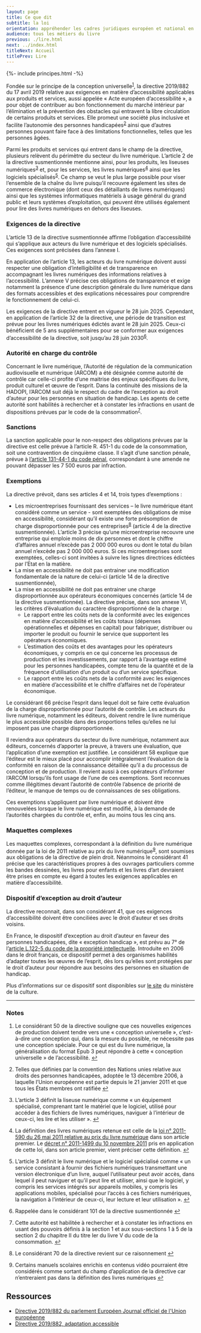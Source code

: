 ```yaml
---
layout: page
title: Ce que dit
subtitle: la loi
orientation: appréhender les cadres juridiques européen et national en termes d’accessibilité du livre numérique
audience: tous les métiers du livre
previous: ./lire.html
next: ../index.html
titleNext: Accueil
titlePrev: Lire
---
```


<div markdown="1" id="principes">

{%- include principes.html -%}


  <!-- <p>Les perspectives les plus prometteuses en matière d’accès au livre pour
les personnes en situation de handicap résident actuellement dans le développement d’une offre de livres numériques dits « nativement accessibles » : les livres numériques à maquette simple et faiblement
illustrés (littérature générale, essais, sciences humaines, etc.)
commercialisés par les éditeurs à destination du grand public pourront
présenter des fonctionnalités d’accessibilité qui répondront d’emblée
aux besoins d’une grande partie des personnes en situation de handicap.</p>

  <p>Cette évolution, fondée sur le principe de la conception universelle<sup id="fnref:1" role="doc-noteref"><a href="#fn:1" class="footnote" rel="footnote">1</a></sup>, permettra un accroissement considérable de l’offre de
livres accessibles pour les personnes handicapées et cela dès leur
parution. Elle participera à la construction d’une société numérique inclusive en favorisant l’intégration des personnes handicapées dans
les circuits classiques de diffusion des biens culturels.</p>

  <p>Le contexte européen rend nécessaire une mobilisation des acteurs
professionnels sur l’ensemble de la chaîne du livre numérique.  -->

Fondée sur le principe de la conception universelle<sup id="fnref:1" role="doc-noteref"><a href="#fn:1" class="footnote" rel="footnote">1</a></sup>, la directive 2019/882 du 17 avril 2019 relative aux exigences en matière d’accessibilité applicables aux produits et services,
aussi appelée « Acte européen d’accessibilité », a pour objet de
contribuer au bon fonctionnement du marché intérieur par
l’élimination et la prévention des obstacles qui entravent la libre
circulation de certains produits et services. Elle promeut une société plus
inclusive et facilite l’autonomie des personnes handicapées<sup id="fnref:2" role="doc-noteref"><a href="#fn:2" class="footnote" rel="footnote">2</a></sup> ainsi
que d’autres personnes pouvant faire face à des limitations
fonctionnelles, telles que les personnes âgées.

Parmi les produits et services qui entrent dans le champ de la
directive, plusieurs relèvent du périmètre du secteur du livre
numérique. L’article 2 de la directive susmentionnée mentionne ainsi,
pour les produits, les liseuses numériques<sup id="fnref:3" role="doc-noteref"><a href="#fn:3" class="footnote" rel="footnote">3</a></sup> et, pour les
services, les livres numériques<sup id="fnref:4" role="doc-noteref"><a href="#fn:4" class="footnote" rel="footnote">4</a></sup> ainsi que les logiciels
spécialisés<sup id="fnref:5" role="doc-noteref"><a href="#fn:5" class="footnote" rel="footnote">5</a></sup>. Ce champ se veut le plus large possible pour viser
l’ensemble de la chaîne du livre puisqu’il recouvre également les sites
de commerce électronique (dont ceux des détaillants de livres
numériques) ainsi que les systèmes informatiques matériels à usage
général du grand public et leurs systèmes d’exploitation, qui peuvent
être utilisés également pour lire des livres numériques en dehors des
liseuses.

<!-- 
La puissance publique et les différents acteurs du secteur ont lancé,
d’une volonté commune, le <a href="https://www.culture.gouv.fr/Thematiques/Livre-et-lecture/Les-politiques-de-soutien-a-l-economie-du-livre/Accessibilite-des-livres-numeriques">comité de pilotage interministériel pour le développement d’une offre de livres numériques nativement accessibles</a>
en faveur des personnes en situation de handicap. Ce comité concourt à
la mise en œuvre des exigences de la directive susmentionnée et s’est
fixé un plan stratégique ambitieux dès 2018 qui décline les différents
objectifs à atteindre :</p>

  <ul>
    <li>
      <p>Généraliser l’utilisation d’un format de livres numériques
permettant l’accessibilité et l’interopérabilité tant avec les
outils grand public qu’avec les technologies d’assistance : le
format EPUB 3</p>
    </li>
    <li>
      <p>Prendre en compte les standards techniques en matière
d’accessibilité numérique</p>
    </li>
    <li>
      <p>Sensibiliser et former les professionnels de la chaîne aux enjeux de
la publication numérique</p>
    </li>
    <li>
      <p>Intégrer l’impératif d’accessibilité dans les flux de production de
livres numériques</p>
    </li>
    <li>
      <p>Accompagner les acteurs les plus fragiles de l’édition dans la
constitution d’une offre de livres numériques nativement accessibles</p>
    </li>
    <li>
      <p>Certifier les livres numériques accessibles</p>
    </li>
    <li>
      <p>Signaler les caractéristiques d’accessibilité des livres numériques
à toutes les étapes de la chaîne de distribution</p>
    </li>
    <li>
      <p>Assurer l’accessibilité des plateformes de vente et de prêt de
livres numériques</p>
    </li>
    <li>
      <p>Assurer la complémentarité entre l’offre éditoriale de livres
numériques accessibles et l’offre de livres adaptés pour les besoins
des personnes handicapées</p>
    </li>
    <li>
      <p>Permettre la prise en charge des livres numériques accessibles par
les outils de lecture grand public et par les technologies
d’assistance utilisées par les personnes handicapées</p>
    </li>
    <li>
      <p>Conforter les bibliothèques dans leur rôle d’organismes médiateurs</p>
    </li>
    <li>
      <p>Faciliter et simplifier l’équipement des personnes en situation de
handicap en technologies de lecture numérique et les accompagner
dans leur utilisation</p>
    </li>
  </ul>

  <p>La publication de ce plan stratégique sur le site du ministère de la
culture s’accompagne de l’adoption d’une feuille de route qui détaille
l’ensemble des actions à mener. Des travaux techniques sont menés sur
les différents volets du plan et un suivi régulier est opéré par le
comité de pilotage.</p> -->

  <h3 id="exigences-de-la-directive">Exigences de la directive </h3>

  <p>L’article 13 de la directive susmentionnée affirme l’obligation
d’accessibilité qui s’applique aux acteurs du livre numérique et des
logiciels spécialisés. Ces exigences sont précisées dans l’annexe I.</p>

  <p>En application de l’article 13, les acteurs du livre numérique doivent
aussi respecter une obligation d’intelligibilité et de transparence
en accompagnant les livres numériques des informations relatives à
l’accessibilité. L’annexe V précise ces obligations de transparence et
exige notamment la présence d’une description générale du livre
numérique dans des formats accessibles et des explications nécessaires
pour comprendre le fonctionnement de celui-ci.</p>

  <p>Les exigences de la directive entrent en vigueur le 28 juin 2025.
Cependant, en application de l’article 32 de la directive, une période de transition est prévue pour les livres numériques édictés avant le
28 juin 2025. Ceux-ci bénéficient de 5 ans supplémentaires pour se
conformer aux exigences d’accessibilité de la directive, soit jusqu’au 28 juin 2030<sup id="fnref:6" role="doc-noteref"><a href="#fn:6" class="footnote" rel="footnote">6</a></sup>.</p>

<h3 id="autorit-en-charge-du-contrle">Autorité en charge du contrôle </h3>

<p>Concernant le livre numérique, l’Autorité de régulation de la communication audiovisuelle et numérique (ARCOM) a été désignée comme
autorité de contrôle car celle-ci profite d’une maitrise des enjeux spécifiques du livre, produit culturel et œuvre de l’esprit. Dans la
continuité des missions de la HADOPI, l’ARCOM suit déjà le respect du
cadre de l’exception au droit d’auteur pour les personnes en situation
de handicap. Les agents de cette autorité sont habilités à rechercher et à constater les infractions en usant de dispositions prévues par le
code de la consommation<sup id="fnref:7" role="doc-noteref"><a href="#fn:7" class="footnote" rel="footnote">7</a></sup>.</p>

<h3 id="sanctions">Sanctions </h3>

<p>La sanction applicable pour le non-respect des obligations prévues par
la directive est celle prévue à l’article R. 451-1 du code de la
consommation, soit une contravention de cinquième classe. Il s’agit d’une
sanction pénale, prévue à <a href="https://www.legifrance.gouv.fr/codes/article_lc/LEGIARTI000006417348">l’article 131-44-1 du code pénal</a>,
correspondant à une amende ne pouvant dépasser les 7 500 euros par infraction.</p>

<h3 id="exemptions">Exemptions</h3>

<p>La directive prévoit, dans ses articles 4 et 14, trois types d’exemptions :</p>

  <ul>
    <li>
      Les microentreprises fournissant des services
– le livre numérique étant considéré comme un service - sont
exemptées des obligations de mise en accessibilité, considérant
qu’il existe une forte présomption de charge disproportionnée pour
ces entreprises<sup id="fnref:8" role="doc-noteref"><a href="#fn:8" class="footnote" rel="footnote">8</a></sup> (article 4 de la directive susmentionnée).
L’article 3 précise qu’une microentreprise recouvre une entreprise
qui emploie moins de dix personnes et dont le chiffre d’affaires
annuel n’excède pas 2 000 000 euros ou dont le total du bilan annuel
n’excède pas 2 000 000 euros. Si ces microentreprises sont
exemptées, celles-ci sont invitées à suivre les lignes directrices
édictées par l’Etat en la matière.
  </li>
  <li>
    La mise en accessibilité ne doit pas entrainer une modification fondamentale de la nature de celui-ci (article 14 de la directive susmentionnée),
  </li>
  <li>
     La mise en accessibilité ne doit pas entrainer une charge disproportionnée aux opérateurs économiques concernés (article 14 de la directive susmentionnée). La directive précise, dans son annexe VI, les critères d’évaluation du caractère disproportionné de la charge :
<ul>
  <li>
    Le rapport entre les coûts nets de la conformité avec les exigences en matière d’accessibilité et les coûts totaux (dépenses opérationnelles et dépenses en capital) pour fabriquer, distribuer ou importer le produit ou fournir le service que supportent les opérateurs économiques.
  </li>
  <li>
    L’estimation des coûts et des avantages pour les opérateurs économiques, y compris en ce qui concerne les processus de production et les investissements, par rapport à l’avantage estimé pour les personnes handicapées, compte tenu de la quantité et de la fréquence d’utilisation d’un produit ou d’un service spécifique.
  </li>
  <li>
    Le rapport entre les coûts nets de la conformité avec les exigences en matière d’accessibilité et le chiffre d’affaires net de l’opérateur économique.
  </li>
</ul>
    </li>
  </ul>

  <p>Le considérant 66 précise l’esprit dans lequel doit se faire cette
évaluation de la charge disproportionnée pour l’autorité de contrôle.
Les acteurs du livre numérique, notamment les éditeurs, doivent rendre le livre numérique le plus accessible possible dans des proportions
telles qu’elles ne lui imposent pas une charge disproportionnée.</p>

  <p>Il reviendra aux opérateurs du secteur du livre numérique, notamment aux
éditeurs, concernés d’apporter la preuve, à travers une évaluation, que l’application d’une exemption est justifiée. Le considérant 58
explique que l’éditeur est le mieux placé pour accomplir intégralement
l’évaluation de la conformité en raison de la connaissance détaillée
qu’il a du processus de conception et de production. Il revient aussi à
ces opérateurs d’informer l’ARCOM lorsqu’ils font usage de l’une de
ces exemptions. Sont reconnues comme illégitimes devant l’autorité de
contrôle l’absence de priorité de l’éditeur, le manque de temps ou de
connaissances de ses obligations.</p>

  <p>Ces exemptions s’appliquent par livre numérique et doivent être renouvelées lorsque le livre numérique est modifié, à la demande de
l’autorités chargées du contrôle et, enfin, au moins tous les cinq ans.</p>

  <h3 id="maquettes-complexes">Maquettes complexes</h3>

  <p>Les maquettes complexes, correspondant à la définition du livre
numérique donnée par la loi de 2011 relative au prix du livre
numérique<sup id="fnref:9" role="doc-noteref"><a href="#fn:9" class="footnote" rel="footnote">9</a></sup>, sont soumises aux obligations de la directive de plein droit. Néanmoins le
considérant 41 précise que les caractéristiques propres à des ouvrages
particuliers comme les bandes dessinées, les livres pour enfants et les
livres d’art devraient être prises en compte eu égard à toutes les
exigences applicables en matière d’accessibilité.</p>

<h3 id="dispositif-dexception-au-droit-dauteur">Dispositif d’exception au droit d’auteur </h3>

<p>La directive reconnait, dans son considérant 41, que ces exigences
d’accessibilité doivent être conciliées avec le droit d’auteur et ses droits voisins.</p>

<p>En France, le dispositif d’exception au droit d’auteur en faveur des
personnes handicapées, dite « exception handicap », est prévu au 7°
de l’<a href="https://www.legifrance.gouv.fr/codes/article_lc/LEGIARTI000043975029">article L.122-5 du code de la propriété intellectuelle</a>.
Introduite en 2006 dans le droit français, ce dispositif permet à des
organismes habilités d’adapter toutes les œuvres de l’esprit, dès lors
qu’elles sont protégées par le droit d’auteur pour répondre aux besoins
des personnes en situation de handicap.</p>

<p>Plus d’informations sur ce dispositif sont disponibles sur <a href="https://www.culture.gouv.fr/Thematiques/Livre-et-lecture/Les-politiques-de-soutien-a-l-economie-du-livre/L-exception-au-droit-d-auteur-en-faveur-des-personnes-handicapees/Les-principes-de-l-exception-handicap-au-droit-d-auteur">le site</a>
du ministère de la culture.</p>

<hr/>
<aside>
  <h3 id="notes">Notes</h3>
  <ol class="nbp">
    <li id="fn:1" role="doc-endnote">
      <p>Le considérant 50 de la directive souligne que ces nouvelles
exigences de production doivent tendre vers une « conception
universelle », c’est-à-dire une conception qui, dans la mesure du
possible, ne nécessite pas une conception spéciale. Pour ce qui est
du livre numérique, la généralisation du format Epub 3 peut répondre
à cette « conception universelle » de l’accessibilité. <a href="#fnref:1" class="reversefootnote" role="doc-backlink">&#8617;</a></p>
    </li>
    <li id="fn:2" role="doc-endnote">
      <p>Telles que définies par la convention des Nations unies relative
aux droits des personnes handicapées, adoptée le 13 décembre 2006, à
laquelle l’Union européenne est partie depuis le 21 janvier 2011 et
que tous les États membres ont ratifiée <a href="#fnref:2" class="reversefootnote" role="doc-backlink">&#8617;</a></p>
    </li>
    <li id="fn:3" role="doc-endnote">
      <p>L’article 3 définit la liseuse numérique comme « un équipement
spécialisé, comprenant tant le matériel que le logiciel, utilisé
pour accéder à des fichiers de livres numériques, naviguer à
l’intérieur de ceux-ci, les lire et les utiliser ». <a href="#fnref:3" class="reversefootnote" role="doc-backlink">&#8617;</a></p>
    </li>
    <li id="fn:4" role="doc-endnote">
      <p>La définition des livres numériques retenue est celle de la <a href="https://www.legifrance.gouv.fr/loda/id/JORFTEXT000024079563/">loi n° 2011-590 du 26 mai 2011 relative au prix du livre numérique</a>
dans son article premier. Le <a href="https://www.legifrance.gouv.fr/loda/id/JORFTEXT000024778333">décret n° 2011-1499 du 10 novembre 2011</a>
pris en application de cette loi, dans son article premier, vient
préciser cette définition. <a href="#fnref:4" class="reversefootnote" role="doc-backlink">&#8617;</a></p>
    </li>
    <li id="fn:5" role="doc-endnote">
      <p>L’article 3 définit le livre numérique et le logiciel spécialisé
comme « un service consistant à fournir des fichiers numériques
transmettant une version électronique d’un livre, auquel
l’utilisateur peut avoir accès, dans lequel il peut naviguer et
qu’il peut lire et utiliser, ainsi que le logiciel, y compris les
services intégrés sur appareils mobiles, y compris les applications
mobiles, spécialisé pour l’accès à ces fichiers numériques, la
navigation à l’intérieur de ceux-ci, leur lecture et leur
utilisation ». <a href="#fnref:5" class="reversefootnote" role="doc-backlink">&#8617;</a></p>
    </li>
    <li id="fn:6" role="doc-endnote">
      <p>Rappelée dans le considérant 101 de la directive susmentionnée <a href="#fnref:6" class="reversefootnote" role="doc-backlink">&#8617;</a></p>
    </li>
    <li id="fn:7" role="doc-endnote">
      <p>Cette autorité est habilitée à rechercher et à constater les
infractions en usant des pouvoirs définis à la section 1 et aux
sous-sections 1 à 5 de la section 2 du chapitre II du titre Ier du
livre V du code de la consommation. <a href="#fnref:7" class="reversefootnote" role="doc-backlink">&#8617;</a></p>
    </li>
    <li id="fn:8" role="doc-endnote">
      <p>Le considérant 70 de la directive revient sur ce raisonnement <a href="#fnref:8" class="reversefootnote" role="doc-backlink">&#8617;</a></p>
    </li>
    <li id="fn:9" role="doc-endnote">
      <p>Certains manuels scolaires enrichis en contenus vidéo pourraient
être considérés comme sortant du champ d’application de la directive
car n’entreraient pas dans la définition des livres numériques <a href="#fnref:9" class="reversefootnote" role="doc-backlink">&#8617;</a></p>
    </li>
  </ol>
  </aside>
</div>

<section  class="ressources" markdown="1">

<h2>Ressources</h2>
<ul>

<li>
<a href="https://eur-lex.europa.eu/legal-content/FR/TXT/HTML/?uri=CELEX:32019L0882&from=EN" class="link color_orange">Directive 2019/882 du parlement Européen Journal officiel de l'Union européenne</a>
</li>

<li>
<a href="../ressources/CELEX_32019L0882_FR_TXT_adaptation" class="link color_orange" target="_self">Directive 2019/882, adaptation accessible</a>
</li>

</ul>
</section>

